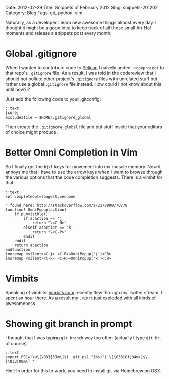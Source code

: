 Date: 2012-02-29
Title: Snippets of February 2012
Slug: snippets-201202
Category: Blog
Tags: git, python, vim

Naturally, as a developer I learn new awesome things almost every day.
I thought it might be a good idea to keep track of all those small Ah-Ha!
moments and release a snippets post every month.

# Global .gitignore

When I wanted to contribute code to
[Pelican](https://github.com/ametaireau/pelican) I naively added
``.ropeproject`` to that repo's ``.gitignore`` file. As a result, I was told in
the codereview that I should not pollute other project's ``.gitignore`` files
with unrelated stuff but rather use a global ``.gitignore`` file instead. How
could I not know about this until now?!?

Just add the following code to your .gitconfig:

    ::text
    [core]
    excludesfile = $HOME/.gitignore_global

Then create the ``.gitignore_global`` file and put stuff inside that your
editors of choice might produce.

# Better Omni Completion in Vim

So I finally got the ``hjkl`` keys for movement into my muscle memory. Now it
annoys me that I have to use the arrow keys when I want to browse through the
various options that the code completion suggests. There is a vimbit for that:

    ::text
    set completeopt=longest,menuone

    " found here: http://stackoverflow.com/a/2170800/70778
    function! OmniPopup(action)
        if pumvisible()
            if a:action == 'j'
                return "\<C-N>"
            elseif a:action == 'k'
                return "\<C-P>"
            endif
        endif
        return a:action
    endfunction
    inoremap <silent><C-j> <C-R>=OmniPopup('j')<CR>
    inoremap <silent><C-k> <C-R>=OmniPopup('k')<CR>

# Vimbits

Speaking of vimbits: [vimbits.com](http://vimbits.com/) recently flew through
my Twitter stream. I spent an hour there. As a result my ``.vimrc`` just
exploded with all kinds of awesomeness.

# Showing git branch in prompt

I thought that I was typing ``git branch`` way too often (actually I type
``git br``, of course).

    ::text
    export PS1='\w\[\033[31m\]$(__git_ps1 "(%s)") \[\033[01;34m\]$\[\033[00m\] '

Hint: In order for this to work, you need to install git via Homebrew on OSX.
